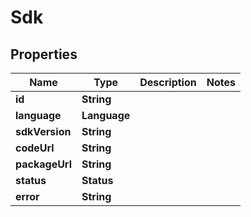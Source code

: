 

# Sdk


## Properties

| Name | Type | Description | Notes |
|------------ | ------------- | ------------- | -------------|
|**id** | **String** |  |  |
|**language** | **Language** |  |  |
|**sdkVersion** | **String** |  |  |
|**codeUrl** | **String** |  |  |
|**packageUrl** | **String** |  |  |
|**status** | **Status** |  |  |
|**error** | **String** |  |  |



